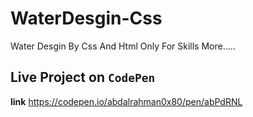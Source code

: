 # WaterDesgin-Css
Water Desgin By Css And Html Only For Skills More.....

## Live Project on ```CodePen```
**link** https://codepen.io/abdalrahman0x80/pen/abPdRNL
